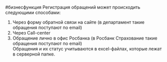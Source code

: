 #бизнесфункция 
Регистрация обращений может происходить следующими способами:  
1. Через форму обратной связи на сайте (в департамент такие обращения поступают по email)  
2. Через Call-center  
3. Обращение лично в офис Росбанка (в Росбанк Страхование такие обращения поступают по email)  
Обращения и их статус учитываются в excel-файлах, которые лежат в серверной папке.